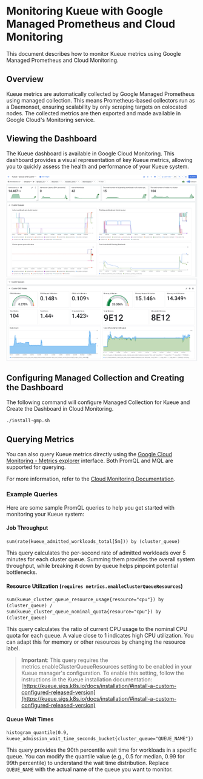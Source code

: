 # Monitoring Kueue with Google Managed Prometheus and Cloud Monitoring

This document describes how to monitor Kueue metrics using Google Managed Prometheus and Cloud Monitoring.

## Overview

Kueue metrics are automatically collected by Google Managed Prometheus using managed collection. This means Prometheus-based collectors run as a Daemonset, ensuring scalability by only scraping targets on colocated nodes. The collected metrics are then exported and made available in Google Cloud's Monitoring service.

## Viewing the Dashboard

The Kueue dashboard is available in Google Cloud Monitoring. This dashboard provides a visual representation of key Kueue metrics, allowing you to quickly assess the health and performance of your Kueue system.

<img src="../../../images/kueue_cloud_monitoring_1.png" width="800">
<img src="../../../images/kueue_cloud_monitoring_2.png" width="800">

## Configuring Managed Collection and Creating the Dashboard

The following command will configure Managed Collection for Kueue and Create the Dashboard in Cloud Monitoring. 

```bash
./install-gmp.sh
```

## Querying Metrics

You can also query Kueue metrics directly using the [Google Cloud Monitoring - Metrics explorer](https://console.cloud.google.com/monitoring/metrics-explorer) interface. Both PromQL and MQL are supported for querying.

For more information, refer to the [Cloud Monitoring Documentation](https://cloud.google.com/monitoring/charts/metrics-explorer).

### Example Queries

Here are some sample PromQL queries to help you get started with monitoring your Kueue system:

#### Job Throughput

```promql
sum(rate(kueue_admitted_workloads_total[5m])) by (cluster_queue)
```

This query calculates the per-second rate of admitted workloads over 5 minutes for each cluster queue. Summing them provides the overall system throughput, while breaking it down by queue helps pinpoint potential bottlenecks.

#### Resource Utilization (`requires metrics.enableClusterQueueResources`)

```promql
sum(kueue_cluster_queue_resource_usage{resource="cpu"}) by (cluster_queue) / sum(kueue_cluster_queue_nominal_quota{resource="cpu"}) by (cluster_queue)
```

This query calculates the ratio of current CPU usage to the nominal CPU quota for each queue. A value close to 1 indicates high CPU utilization. You can adapt this for memory or other resources by changing the resource label.

>__Important__: This query requires the metrics.enableClusterQueueResources setting to be enabled in your Kueue manager's configuration.  To enable this setting, follow the instructions in the Kueue installation documentation: [https://kueue.sigs.k8s.io/docs/installation/#install-a-custom-configured-released-version](https://kueue.sigs.k8s.io/docs/installation/#install-a-custom-configured-released-version)

#### Queue Wait Times
```promql
histogram_quantile(0.9, kueue_admission_wait_time_seconds_bucket{cluster_queue="QUEUE_NAME"})
```
This query provides the 90th percentile wait time for workloads in a specific queue. You can modify the quantile value (e.g., 0.5 for median, 0.99 for 99th percentile) to understand the wait time distribution. Replace `QUEUE_NAME` with the actual name of the queue you want to monitor.
